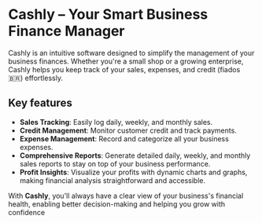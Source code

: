 # Cashly – Your Smart Business Finance Manager

Cashly is an intuitive software designed to simplify the management of your business finances. Whether you're a small shop or a growing enterprise, Cashly helps you keep track of your sales, expenses, and credit (fiados 🇧🇷) effortlessly.

## Key features

- **Sales Tracking**: Easily log daily, weekly, and monthly sales.
- **Credit Management**: Monitor customer credit and track payments.
- **Expense Management**: Record and categorize all your business expenses.
- **Comprehensive Reports**: Generate detailed daily, weekly, and monthly sales reports to stay on top of your business performance.
- **Profit Insights**: Visualize your profits with dynamic charts and graphs, making financial analysis straightforward and accessible.

With **Cashly**, you'll always have a clear view of your business's financial health, enabling better decision-making and helping you grow with confidence